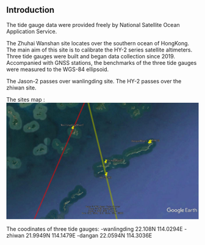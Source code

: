 ## Introduction

The tide gauge data were provided freely by National Satellite Ocean Application Service.

The Zhuhai Wanshan site locates over the southern ocean of HongKong.  The main aim of this site is to calibrate the HY-2 series satellite altimeters. Three tide gauges were built and began data collection since 2019. Accompanied with GNSS stations, the benchmarks of the three tide gauges were measured to the WGS-84 ellipsoid.

The Jason-2 passes over wanlingding site. The HY-2 passes over the zhiwan site.

The sites map :
![](./zhws.png)

The coodinates of three tide gauges:
-wanlingding 22.108N 114.0294E
-zhiwan 21.9949N 114.1479E
-dangan 22.0594N 114.3036E